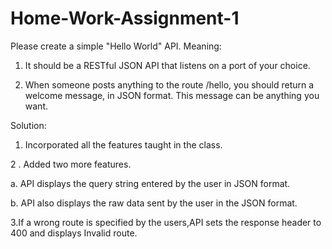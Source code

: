 # Home-Work-Assignment-1
Please create a simple "Hello World" API. Meaning:

1. It should be a RESTful JSON API that listens on a port of your choice. 

2. When someone posts anything to the route /hello, you should return a welcome message, in JSON format. This message can be anything you want. 

Solution:
1.  Incorporated all the features taught in the class.

2 . Added two more features.

a. API displays the query string entered by the user in JSON format.

b. API also displays the raw data sent by the user in the JSON format.

3.If a wrong route is specified by the users,API sets the response header to 400 and displays Invalid route.
